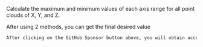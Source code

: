 Calculate the maximum and minimum values of each axis range for all point clouds of X, Y, and Z.

After using 2 methods, you can get the final desired value 

  ```python  
After clicking on the GitHub Sponsor button above, you will obtain access permissions to my private code repository ( https://github.com/slowlon/my_code_bar ) to view this blog code. By searching the code number of this blog, you can find the code you need, code number is: 2024020309574620249
  ```  
